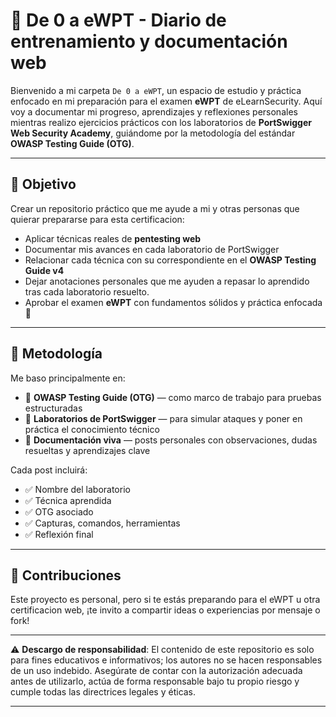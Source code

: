 # 🚀 De 0 a eWPT - Diario de entrenamiento y documentación web

Bienvenido a mi carpeta `De 0 a eWPT`, un espacio de estudio y práctica enfocado en mi preparación para el examen **eWPT** de eLearnSecurity. Aquí voy a documentar mi progreso, aprendizajes y reflexiones personales mientras realizo ejercicios prácticos con los laboratorios de **PortSwigger Web Security Academy**, guiándome por la metodología del estándar **OWASP Testing Guide (OTG)**.

---

## 🎯 Objetivo

Crear un repositorio práctico que me ayude a mi y otras personas que quierar prepararse para esta certificacion:

- Aplicar técnicas reales de **pentesting web**
- Documentar mis avances en cada laboratorio de PortSwigger
- Relacionar cada técnica con su correspondiente en el **OWASP Testing Guide v4**
- Dejar anotaciones personales que me ayuden a repasar lo aprendido tras cada laboratorio resuelto.
- Aprobar el examen **eWPT** con fundamentos sólidos y práctica enfocada 💪

---

## 🧠 Metodología

Me baso principalmente en:

- 🔹 **OWASP Testing Guide (OTG)** — como marco de trabajo para pruebas estructuradas
- 🔹 **Laboratorios de PortSwigger** — para simular ataques y poner en práctica el conocimiento técnico
- 🔹 **Documentación viva** — posts personales con observaciones, dudas resueltas y aprendizajes clave

Cada post incluirá:

- ✅ Nombre del laboratorio
- ✅ Técnica aprendida
- ✅ OTG asociado
- ✅ Capturas, comandos, herramientas
- ✅ Reflexión final

---

## 💬 Contribuciones

Este proyecto es personal, pero si te estás preparando para el eWPT  u otra certificacion web, ¡te invito a compartir ideas o experiencias por mensaje o fork!


---
⚠️ **Descargo de responsabilidad**: El contenido de este repositorio es solo para fines educativos e informativos; los autores no se hacen responsables de un uso indebido. Asegúrate de contar con la autorización adecuada antes de utilizarlo, actúa de forma responsable bajo tu propio riesgo y cumple todas las directrices legales y éticas.

---
